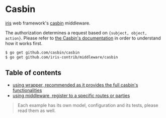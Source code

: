 # Casbin

[iris](https://github.com/sniperkit/iris) web framework's [casbin](https://github.com/casbin/casbin) middleware.


The authorization determines a request based on `{subject, object, action}`. Please refer to [the Casbin's documentation](https://github.com/casbin/casbin) in order to understand how it works first.

```sh
$ go get github.com/casbin/casbin
$ go get github.com/iris-contrib/middleware/casbin
```

## Table of contents

- [using wrapper, recommended as it provides the full casbin's functionalities](_examples/wrapper/main.go)
- [using middleware, register to a specific routes or parties](_examples/middleware/main.go)

> Each example has its own model, configuration and its tests, please read them as well.